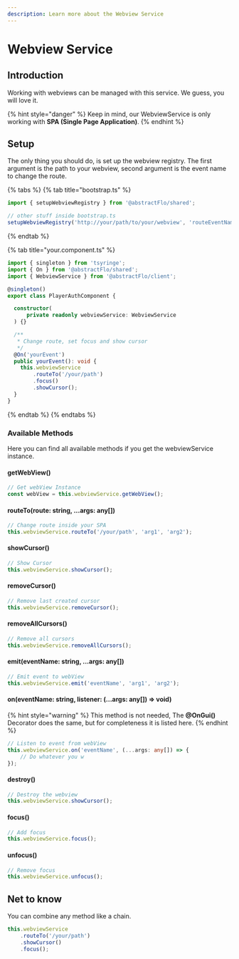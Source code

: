 ```yaml
---
description: Learn more about the Webview Service
---
```


# Webview Service

## Introduction

Working with webviews can be managed with this service. We guess, you will love it.

{% hint style="danger" %}
Keep in mind, our WebviewService is only working with **SPA \(Single Page Application\)**.
{% endhint %}

## Setup

The only thing you should do, is set up the webview registry. The first argument is the path to your webview, second argument is the event name to change the route.

{% tabs %}
{% tab title="bootstrap.ts" %}
```typescript
import { setupWebviewRegistry } from '@abstractFlo/shared';

// other stuff inside bootstrap.ts
setupWebviewRegistry('http://your/path/to/your/webview', 'routeEventName');

```
{% endtab %}

{% tab title="your.component.ts" %}
```typescript
import { singleton } from 'tsyringe';
import { On } from '@abstractFlo/shared';
import { WebviewService } from '@abstractFlo/client';

@singleton()
export class PlayerAuthComponent {

  constructor(
      private readonly webviewService: WebviewService
  ) {}

  /**
   * Change route, set focus and show cursor
   */
  @On('yourEvent')
  public yourEvent(): void {
    this.webviewService
        .routeTo('/your/path')
        .focus()
        .showCursor();
  }
}

```
{% endtab %}
{% endtabs %}

### Available Methods

Here you can find all available methods if you get the webviewService instance.

#### getWebView\(\)

```typescript
// Get webView Instance
const webView = this.webviewService.getWebView();
```

#### routeTo\(route: string, ...args: any\[\]\)

```typescript
// Change route inside your SPA
this.webviewService.routeTo('/your/path', 'arg1', 'arg2');
```

#### showCursor\(\)

```typescript
// Show Cursor
this.webviewService.showCursor();
```

#### removeCursor\(\)

```typescript
// Remove last created cursor
this.webviewService.removeCursor();
```

#### removeAllCursors\(\)

```typescript
// Remove all cursors
this.webviewService.removeAllCursors();
```

#### emit\(eventName: string, ...args: any\[\]\)

```typescript
// Emit event to webView
this.webviewService.emit('eventName', 'arg1', 'arg2');
```

#### on\(eventName: string, listener: \(...args: any\[\]\) =&gt; void\)

{% hint style="warning" %}
This method is not needed, The **@OnGui\(\)** Decorator does the same, but for completeness it is listed here.
{% endhint %}

```typescript
// Listen to event from webView
this.webviewService.on('eventName', (...args: any[]) => {
    // Do whatever you w
});
```

#### destroy\(\)

```typescript
// Destroy the webview
this.webviewService.showCursor();
```

#### focus\(\)

```typescript
// Add focus
this.webviewService.focus();
```

#### unfocus\(\)

```typescript
// Remove focus
this.webviewService.unfocus();
```

## Net to know

You can combine any method like a chain.

```typescript
this.webviewService
    .routeTo('/your/path')
    .showCursor()
    .focus();
```

